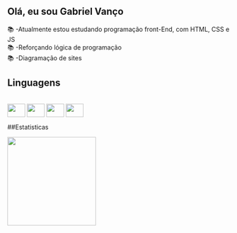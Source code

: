 ## Olá, eu sou Gabriel Vanço

📚 -Atualmente estou estudando programação front-End, com HTML, CSS e JS<br>
📚 -Reforçando lógica de programação <br>
📚 -Diagramação de sites<br>

## Linguagens

<div style= "display: inline_block"><br>
<img align="center" height="30" width="40" src="https://cdn.jsdelivr.net/gh/devicons/devicon@latest/icons/html5/html5-original.svg">
<img align="center" height="30" width="40" src="https://cdn.jsdelivr.net/gh/devicons/devicon@latest/icons/css3/css3-original.svg">
<img align="center" height="30" width="40" src="https://cdn.jsdelivr.net/gh/devicons/devicon@latest/icons/javascript/javascript-original.svg">
<img align="center" height="30" width="40" src="https://cdn.jsdelivr.net/gh/devicons/devicon@latest/icons/c/c-original.svg">

##Estatisticas

<img align="left" height="200" style="padding-right: 10px" src="https://github-readme-stats.vercel.app/api?username=GabrielVancoDev&show_icons=true&theme=tokyonight&include_all_commits=true&locale=pt-br"/>
          
